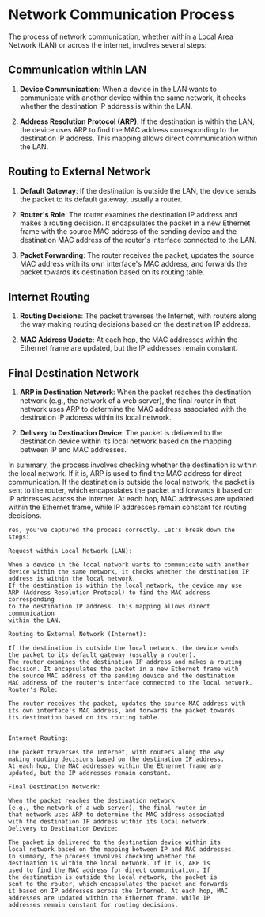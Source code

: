 # Network Communication Process

The process of network communication, whether within a Local Area Network (LAN) or across the internet, involves several steps:

## Communication within LAN

1. **Device Communication**: When a device in the LAN wants to communicate with another device within the same network, it checks whether the destination IP address is within the LAN.

2. **Address Resolution Protocol (ARP)**: If the destination is within the LAN, the device uses ARP to find the MAC address corresponding to the destination IP address. This mapping allows direct communication within the LAN.

## Routing to External Network

1. **Default Gateway**: If the destination is outside the LAN, the device sends the packet to its default gateway, usually a router.

2. **Router's Role**: The router examines the destination IP address and makes a routing decision. It encapsulates the packet in a new Ethernet frame with the source MAC address of the sending device and the destination MAC address of the router's interface connected to the LAN.

3. **Packet Forwarding**: The router receives the packet, updates the source MAC address with its own interface's MAC address, and forwards the packet towards its destination based on its routing table.

## Internet Routing

1. **Routing Decisions**: The packet traverses the Internet, with routers along the way making routing decisions based on the destination IP address.

2. **MAC Address Update**: At each hop, the MAC addresses within the Ethernet frame are updated, but the IP addresses remain constant.

## Final Destination Network

1. **ARP in Destination Network**: When the packet reaches the destination network (e.g., the network of a web server), the final router in that network uses ARP to determine the MAC address associated with the destination IP address within its local network.

2. **Delivery to Destination Device**: The packet is delivered to the destination device within its local network based on the mapping between IP and MAC addresses.

In summary, the process involves checking whether the destination is within the local network. If it is, ARP is used to find the MAC address for direct communication. If the destination is outside the local network, the packet is sent to the router, which encapsulates the packet and forwards it based on IP addresses across the Internet. At each hop, MAC addresses are updated within the Ethernet frame, while IP addresses remain constant for routing decisions.

```
Yes, you've captured the process correctly. Let's break down the steps:

Request within Local Network (LAN):

When a device in the local network wants to communicate with another 
device within the same network, it checks whether the destination IP 
address is within the local network.
If the destination is within the local network, the device may use 
ARP (Address Resolution Protocol) to find the MAC address corresponding 
to the destination IP address. This mapping allows direct communication 
within the LAN.

Routing to External Network (Internet):

If the destination is outside the local network, the device sends 
the packet to its default gateway (usually a router).
The router examines the destination IP address and makes a routing 
decision. It encapsulates the packet in a new Ethernet frame with 
the source MAC address of the sending device and the destination 
MAC address of the router's interface connected to the local network.
Router's Role:

The router receives the packet, updates the source MAC address with 
its own interface's MAC address, and forwards the packet towards 
its destination based on its routing table.


Internet Routing:

The packet traverses the Internet, with routers along the way 
making routing decisions based on the destination IP address.
At each hop, the MAC addresses within the Ethernet frame are 
updated, but the IP addresses remain constant.

Final Destination Network:

When the packet reaches the destination network 
(e.g., the network of a web server), the final router in 
that network uses ARP to determine the MAC address associated
with the destination IP address within its local network.
Delivery to Destination Device:

The packet is delivered to the destination device within its 
local network based on the mapping between IP and MAC addresses.
In summary, the process involves checking whether the 
destination is within the local network. If it is, ARP is 
used to find the MAC address for direct communication. If 
the destination is outside the local network, the packet is 
sent to the router, which encapsulates the packet and forwards 
it based on IP addresses across the Internet. At each hop, MAC 
addresses are updated within the Ethernet frame, while IP 
addresses remain constant for routing decisions.
```